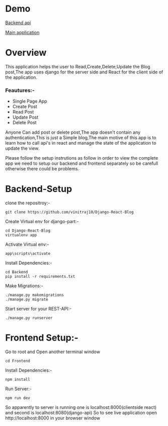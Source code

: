 # Demo

<a href="http://djminapi.herokuapp.com"> Backend api</a>

<a href="http://djmin.netlify.com"> Main application</a>


# Overview
This application helps the user to Read,Create,Delete,Update the Blog post,The app uses django for the server side and React for the client side of the application.

<h3>Feautures:-</h3>
<ul>
<li>Single Page App</li>
<li>Create Post</li>
<li>Read Post</li>
<li>Update Post</li>
<li>Delete Post</li>
</ul>

Anyone Can add post or delete post,The app doesn't contain any authentication,This is just a Simple blog,The main motive of this app is to learn how to call api's in react and manage the state of the application to update the view.

Please follow the setup instrutions as follow in order to view the complete app we need to setup our backend and frontend separately so be carefull otherwise there could be problems.

# Backend-Setup 

clone the repositroy:-
```
git clone https://github.com/vinitraj10/Django-React-Blog 
```
Create Virtual env for django-part:-
```
cd Django-React-Blog
virtualenv app
```
Activate Virtual env:-
```
app\scripts\activate
```
Install Dependencies:-
```
cd Backend
pip install -r requirements.txt
```
Make Migrations:-
```
./manage.py makemigrations
./manage.py migrate
```
Start server for your REST-API:-
```
./manage.py runserver
```
# Frontend Setup:-
Go to root and Open another terminal window
```
cd Frontend
```
Install Dependencies:-
```
npm install
```
Run Server:-
```
npm run dev
```

So apparently to server is running one is localhost:8000(clientside react) and second is localhost:8080(django-api) So to see live application open http://localhost:8000 in your browser window
